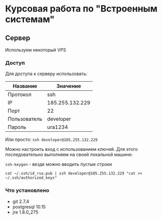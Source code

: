 # Курсовая работа по "Встроенным системам"

## Сервер
Используем некоторый VPS

### Доступ
Для доступа к серверу использовать:

| Название | Значение |
| ----------- | ----------- |
| Протокол | ssh |
| IP | 185.255.132.229 | 
| Порт | 22 |
| Пользователь | developer |
| Пароль | ura1234 |

Или просто:
`ssh developer@185.255.132.229`

Можно настроить вход с использованием ключей. Для этого последовательно выполняем на своей локальной машине:

`ssh-keygen` - везде можно вводить пустые строки

`cat ~/.ssh/id_rsa.pub | ssh developer@185.255.132.229 "cat >> ~/.ssh/authorized_keys"`

### Что установлено
* git 2.7.4
* postgresql 10.15
* jre 1.8.0_275
